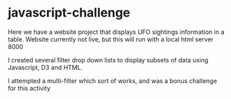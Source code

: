 # javascript-challenge

Here we have a website project that displays UFO sightings information in a table. 
Website currently not live, but this will run with a local html server 8000

I created several filter drop down lists to display subsets of data using Javascript, D3 and HTML. 

I attempted a multi-filter which sort of works, and was a bonus challenge for this activity
